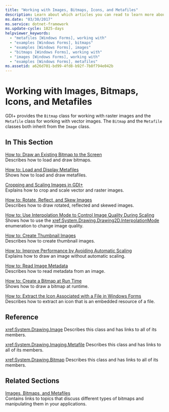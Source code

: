 ```yaml
---
title: "Working with Images, Bitmaps, Icons, and Metafiles"
description: Learn about which articles you can read to learn more about working with images, bitmaps, icons, and metafiles.
ms.date: "03/30/2017"
ms.service: dotnet-framework
ms.update-cycle: 1825-days
helpviewer_keywords:
  - "metafiles [Windows Forms], working with"
  - "examples [Windows Forms], bitmaps"
  - "examples [Windows Forms], images"
  - "bitmaps [Windows Forms], working with"
  - "images [Windows Forms], working with"
  - "examples [Windows Forms], metafiles"
ms.assetid: a626d701-bd99-4fd8-b92f-7b8f794e042b
---
```

# Working with Images, Bitmaps, Icons, and Metafiles

GDI+ provides the `Bitmap` class for working with raster images and the `Metafile` class for working with vector images. The `Bitmap` and the `Metafile` classes both inherit from the `Image` class.

## In This Section

[How to: Draw an Existing Bitmap to the Screen](how-to-draw-an-existing-bitmap-to-the-screen.md)\
Describes how to load and draw bitmaps.

[How to: Load and Display Metafiles](how-to-load-and-display-metafiles.md)\
Shows how to load and draw metafiles.

[Cropping and Scaling Images in GDI+](cropping-and-scaling-images-in-gdi.md)\
Explains how to crop and scale vector and raster images.

[How to: Rotate, Reflect, and Skew Images](how-to-rotate-reflect-and-skew-images.md)\
Describes how to draw rotated, reflected and skewed images.

[How to: Use Interpolation Mode to Control Image Quality During Scaling](how-to-use-interpolation-mode-to-control-image-quality-during-scaling.md)\
Shows how to use the <xref:System.Drawing.Drawing2D.InterpolationMode> enumeration to change image quality.

[How to: Create Thumbnail Images](how-to-create-thumbnail-images.md)\
Describes how to create thumbnail images.

[How to: Improve Performance by Avoiding Automatic Scaling](how-to-improve-performance-by-avoiding-automatic-scaling.md)\
Explains how to draw an image without automatic scaling.

[How to: Read Image Metadata](how-to-read-image-metadata.md)\
Describes how to read metadata from an image.

[How to: Create a Bitmap at Run Time](how-to-create-a-bitmap-at-run-time.md)\
Shows how to draw a bitmap at runtime.

[How to: Extract the Icon Associated with a File in Windows Forms](how-to-extract-the-icon-associated-with-a-file-in-windows-forms.md)\
Describes how to extract an icon that is an embedded resource of a file.

## Reference

<xref:System.Drawing.Image>
Describes this class and has links to all of its members.

<xref:System.Drawing.Imaging.Metafile>
Describes this class and has links to all of its members.

<xref:System.Drawing.Bitmap>
Describes this class and has links to all of its members.

## Related Sections

[Images, Bitmaps, and Metafiles](images-bitmaps-and-metafiles.md)\
Contains links to topics that discuss different types of bitmaps and manipulating them in your applications.
